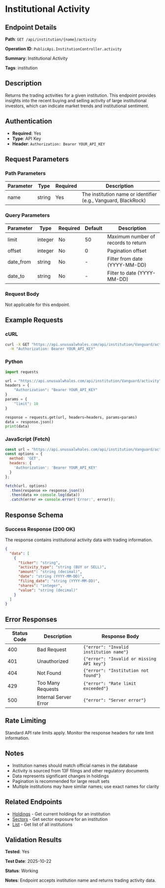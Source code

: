 # Institutional Activity

## Endpoint Details

**Path**: `GET /api/institution/{name}/activity`

**Operation ID**: `PublicApi.InstitutionController.activity`

**Summary**: Institutional Activity

**Tags**: institution

## Description

Returns the trading activities for a given institution. This endpoint provides insights into the recent buying and selling activity of large institutional investors, which can indicate market trends and institutional sentiment.

## Authentication

- **Required**: Yes
- **Type**: API Key
- **Header**: `Authorization: Bearer YOUR_API_KEY`

## Request Parameters

### Path Parameters

| Parameter | Type | Required | Description |
|-----------|------|----------|-------------|
| name | string | Yes | The institution name or identifier (e.g., Vanguard, BlackRock) |

### Query Parameters

| Parameter | Type | Required | Default | Description |
|-----------|------|----------|---------|-------------|
| limit | integer | No | 50 | Maximum number of records to return |
| offset | integer | No | 0 | Pagination offset |
| date_from | string | No | - | Filter from date (YYYY-MM-DD) |
| date_to | string | No | - | Filter to date (YYYY-MM-DD) |

### Request Body

Not applicable for this endpoint.

## Example Requests

### cURL

```bash
curl -X GET "https://api.unusualwhales.com/api/institution/Vanguard/activity?limit=10" \
  -H "Authorization: Bearer YOUR_API_KEY"
```

### Python

```python
import requests

url = "https://api.unusualwhales.com/api/institution/Vanguard/activity"
headers = {
    "Authorization": "Bearer YOUR_API_KEY"
}
params = {
    "limit": 10
}

response = requests.get(url, headers=headers, params=params)
data = response.json()
print(data)
```

### JavaScript (Fetch)

```javascript
const url = "https://api.unusualwhales.com/api/institution/Vanguard/activity?limit=10";
const options = {
  method: 'GET',
  headers: {
    'Authorization': 'Bearer YOUR_API_KEY'
  }
};

fetch(url, options)
  .then(response => response.json())
  .then(data => console.log(data))
  .catch(error => console.error('Error:', error));
```

## Response Schema

### Success Response (200 OK)

The response contains institutional activity data with trading information.

```json
{
  "data": [
    {
      "ticker": "string",
      "activity_type": "string (BUY or SELL)",
      "amount": "string (decimal)",
      "date": "string (YYYY-MM-DD)",
      "filing_date": "string (YYYY-MM-DD)",
      "shares": "integer",
      "value": "string (decimal)"
    }
  ]
}
```

## Error Responses

| Status Code | Description | Response Body |
|-------------|-------------|---------------|
| 400 | Bad Request | `{"error": "Invalid institution name"}` |
| 401 | Unauthorized | `{"error": "Invalid or missing API key"}` |
| 404 | Not Found | `{"error": "Institution not found"}` |
| 429 | Too Many Requests | `{"error": "Rate limit exceeded"}` |
| 500 | Internal Server Error | `{"error": "Server error"}` |

## Rate Limiting

Standard API rate limits apply. Monitor the response headers for rate limit information.

## Notes

- Institution names should match official names in the database
- Activity is sourced from 13F filings and other regulatory documents
- Data represents significant changes in holdings
- Pagination is recommended for large result sets
- Multiple institutions may have similar names; use exact names for clarity

## Related Endpoints

- [Holdings](/docs/institution/holdings.md) - Get current holdings for an institution
- [Sectors](/docs/institution/sectors.md) - Get sector exposure for an institution
- [List](/docs/institutions/list.md) - Get list of all institutions

## Validation Results

**Tested**: Yes

**Test Date**: 2025-10-22

**Status**: Working

**Notes**: Endpoint accepts institution name and returns trading activity data.
